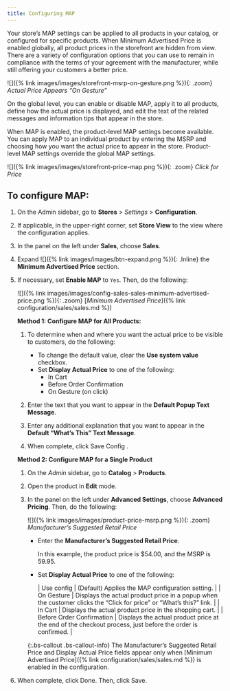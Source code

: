 ```yaml
---
title: Configuring MAP
---
```


Your store’s MAP settings can be applied to all products in your catalog, or configured for specific products. When Minimum Advertised Price is enabled globally, all product prices in the storefront are hidden from view. There are a variety of configuration options that you can use to remain in compliance with the terms of your agreement with the manufacturer, while still offering your customers a better price.

![]({% link images/images/storefront-msrp-on-gesture.png %}){: .zoom}
_Actual Price Appears “On Gesture”_

On the global level, you can enable or disable MAP, apply it to all products, define how the actual price is displayed, and edit the text of the related messages and information tips that appear in the store.

When MAP is enabled, the product-level MAP settings become available. You can apply MAP to an individual product by entering the MSRP and choosing how you want the actual price to appear in the store. Product-level MAP settings override the global MAP settings.

![]({% link images/images/storefront-price-map.png %}){: .zoom}
_Click for Price_

## To configure MAP:

1. On the Admin sidebar, go to **Stores** > _Settings_ > **Configuration**.

1. If applicable, in the upper-right corner, set **Store View** to the view where the configuration applies.

1. In the panel on the left under **Sales**, choose **Sales**.

1. Expand ![]({% link images/images/btn-expand.png %}){: .Inline} the **Minimum Advertised Price** section.

1. If necessary, set **Enable MAP** to `Yes`. Then, do the following:

    ![]({% link images/images/config-sales-sales-minimum-advertised-price.png %}){: .zoom}
    [_Minimum Advertised Price_]({% link configuration/sales/sales.md %})

    **Method 1: Configure MAP for All Products:**
    1. To determine when and where you want the actual price to be visible to customers, do the following:

        - To change the default value, clear the **Use system value** checkbox.
        - Set **Display Actual Price** to one of the following:
            - In Cart
            - Before Order Confirmation
            - On Gesture (on click)

    1. Enter the text that you want to appear in the **Default Popup Text Message**.

    1. Enter any additional explanation that you want to appear in the **Default “What’s This” Text Message**.

    1. When complete, click <span class="btn">Save Config</span> .

    **Method 2: Configure MAP for a Single Product**

    1. On the _Admin_ sidebar, go to **Catalog** > **Products**.

    1. Open the product in **Edit** mode.

    1. In the panel on the left under **Advanced Settings**, choose **Advanced Pricing**. Then, do the following:

        ![]({% link images/images/product-price-msrp.png %}){: .zoom}
        _Manufacturer’s Suggested Retail Price_

        - Enter the **Manufacturer’s Suggested Retail Price**.

            In this example, the product price is $54.00, and the MSRP is 59.95.

        - Set **Display Actual Price** to one of the following:

            | Use config | (Default) Applies the MAP configuration setting. |
            | On Gesture | Displays the actual product price in a popup when the customer clicks the “Click for price” or “What’s this?” link. |
            | In Cart | Displays the actual product price in the shopping cart. |
            | Before Order Confirmation | Displays the actual product price at the end of the checkout process, just before the order is confirmed. |

        {:.bs-callout .bs-callout-info}
        The Manufacturer’s Suggested Retail Price and Display Actual Price fields appear only when [Minimum Advertised Price]({% link configuration/sales/sales.md %}) is enabled in the configuration.

1. When complete, click <span class="btn">Done</span>. Then, click <span class="btn">Save</span>.
